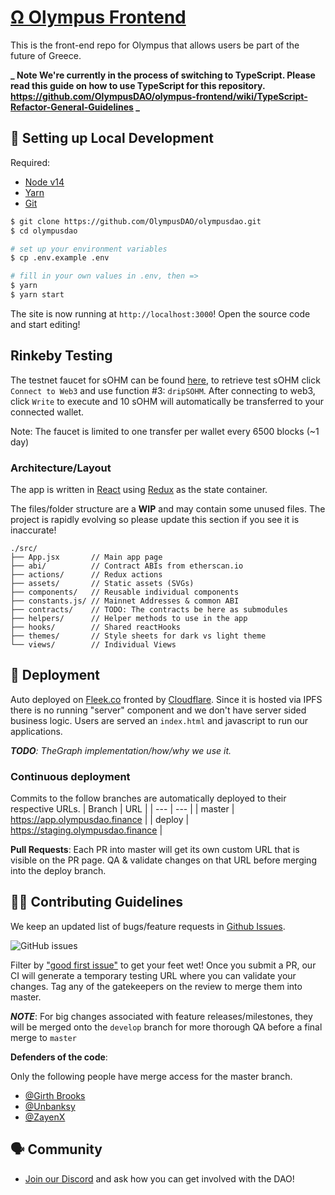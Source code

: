 # [Ω Olympus Frontend](https://app.olympusdao.finance/)
This is the front-end repo for Olympus that allows users be part of the future of Greece. 

**_ Note We're currently in the process of switching to TypeScript. Please read  this  guide on how to use TypeScript for this repository. https://github.com/OlympusDAO/olympus-frontend/wiki/TypeScript-Refactor-General-Guidelines _**

##  🔧 Setting up Local Development

Required: 
- [Node v14](https://nodejs.org/download/release/latest-v14.x/)  
- [Yarn](https://classic.yarnpkg.com/en/docs/install/) 
- [Git](https://git-scm.com/downloads)


```bash
$ git clone https://github.com/OlympusDAO/olympusdao.git
$ cd olympusdao

# set up your environment variables
$ cp .env.example .env

# fill in your own values in .env, then =>
$ yarn
$ yarn start
```

The site is now running at `http://localhost:3000`!
Open the source code and start editing!

## Rinkeby Testing
The testnet faucet for sOHM can be found [here](https://rinkeby.etherscan.io/address/0x800B3d87b77361F0D1d903246cA1F51b5acb43c9#writeContract), to retrieve test sOHM click `Connect to Web3` and use function #3: `dripSOHM`. After connecting to web3, click `Write` to execute and 10 sOHM will automatically be transferred to your connected wallet. 

Note: The faucet is limited to one transfer per wallet every 6500 blocks (~1 day)


### Architecture/Layout
The app is written in [React](https://reactjs.org/) using [Redux](https://redux.js.org/) as the state container. 

The files/folder structure are a  **WIP** and may contain some unused files. The project is rapidly evolving so please update this section if you see it is inaccurate!

```
./src/
├── App.jsx       // Main app page
├── abi/          // Contract ABIs from etherscan.io
├── actions/      // Redux actions 
├── assets/       // Static assets (SVGs)
├── components/   // Reusable individual components
├── constants.js/ // Mainnet Addresses & common ABI
├── contracts/    // TODO: The contracts be here as submodules
├── helpers/      // Helper methods to use in the app
├── hooks/        // Shared reactHooks
├── themes/       // Style sheets for dark vs light theme
└── views/        // Individual Views
```


## 🚀 Deployment
Auto deployed on [Fleek.co](http://fleek.co/) fronted by [Cloudflare](https://www.cloudflare.com/). Since it is hosted via IPFS there is no running "server" component and we don't have server sided business logic. Users are served an `index.html` and javascript to run our applications. 

_**TODO**: TheGraph implementation/how/why we use it._


### Continuous deployment
Commits to the follow branches are automatically deployed to their respective URLs.
| Branch | URL |
| --- | --- |
| master | https://app.olympusdao.finance |
| deploy | https://staging.olympusdao.finance |

**Pull Requests**:
Each PR into master will get its own custom URL that is visible on the PR page. QA & validate changes on that URL before merging into the deploy branch. 


## 👏🏽 Contributing Guidelines 

We keep an updated list of bugs/feature requests in [Github Issues](https://github.com/OlympusDAO/olympusdao/issues). 


![GitHub issues](https://img.shields.io/github/issues/olympusdao/olympusdao?style=flat-square)

Filter by ["good first issue"](https://github.com/OlympusDAO/olympusdao/issues?q=is%3Aopen+is%3Aissue+label%3A%22good+first+issue%22) to get your feet wet!
Once you submit a PR, our CI will generate a temporary testing URL where you can validate your changes. Tag any of the gatekeepers on the review to merge them into master. 

*__NOTE__*: For big changes associated with feature releases/milestones, they will be merged onto the `develop` branch for more thorough QA before a final merge to `master`


**Defenders of the code**: 

Only the following people have merge access for the master branch. 
* [@Girth Brooks](https://github.com/dwjanus)
* [@Unbanksy](https://github.com/unbanksy)
* [@ZayenX](https://github.com/lolchocotaco)


## 🗣 Community

* [Join our Discord](https://discord.gg/gGZUMVDuhQ) and ask how you can get involved with the DAO!

